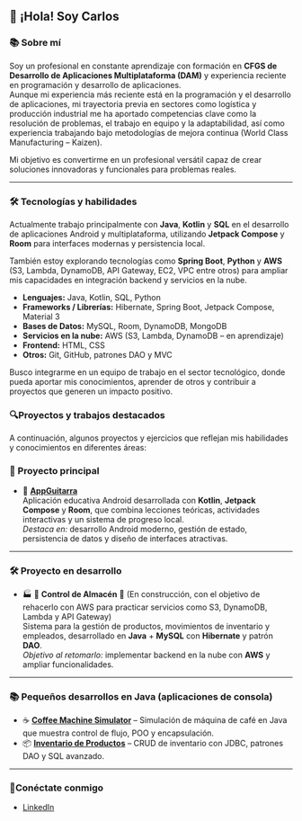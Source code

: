 ## 👋 ¡Hola! Soy Carlos

### 📚 Sobre mí
Soy un profesional en constante aprendizaje con formación en **CFGS de Desarrollo de Aplicaciones Multiplataforma (DAM)** y experiencia reciente en programación y desarrollo de aplicaciones.  
Aunque mi experiencia más reciente está en la programación y el desarrollo de aplicaciones, mi trayectoria previa en sectores como logística y producción industrial me ha aportado competencias clave como la resolución de problemas, el trabajo en equipo y la adaptabilidad, así como experiencia trabajando bajo metodologías de mejora continua (World Class Manufacturing – Kaizen).

Mi objetivo es convertirme en un profesional versátil capaz de crear soluciones innovadoras y funcionales para problemas reales.

---

### 🛠️ Tecnologías y habilidades
Actualmente trabajo principalmente con **Java**, **Kotlin** y **SQL** en el desarrollo de aplicaciones Android y multiplataforma, utilizando **Jetpack Compose** y **Room** para interfaces modernas y persistencia local.  

También estoy explorando tecnologías como **Spring Boot**, **Python** y **AWS** (S3, Lambda, DynamoDB, API Gateway, EC2, VPC entre otros) para ampliar mis capacidades en integración backend y servicios en la nube.

- **Lenguajes:** Java, Kotlin, SQL, Python  
- **Frameworks / Librerías:** Hibernate, Spring Boot, Jetpack Compose, Material 3  
- **Bases de Datos:** MySQL, Room, DynamoDB, MongoDB  
- **Servicios en la nube:** AWS (S3, Lambda, DynamoDB – en aprendizaje)
- **Frontend:** HTML, CSS  
- **Otros:** Git, GitHub, patrones DAO y MVC

Busco integrarme en un equipo de trabajo en el sector tecnológico, donde pueda aportar mis conocimientos, aprender de otros y contribuir a proyectos que generen un impacto positivo.



### 🔍Proyectos y trabajos destacados
A continuación, algunos proyectos y ejercicios que reflejan mis habilidades y conocimientos en diferentes áreas:

### 🚀 Proyecto principal
- 🎸 [**AppGuitarra**](https://github.com/carlosDAM2905/AppGuitarra.git)  
  Aplicación educativa Android desarrollada con **Kotlin**, **Jetpack Compose** y **Room**, que combina lecciones teóricas, actividades interactivas y un sistema de progreso local.  
  *Destaca en:* desarrollo Android moderno, gestión de estado, persistencia de datos y diseño de interfaces atractivas.

---

### 🛠️ Proyecto en desarrollo
- 🏭 🚧 **Control de Almacén** 🚧 (En construcción, con el objetivo de rehacerlo con AWS para practicar servicios como S3, DynamoDB, Lambda y API Gateway)  
  Sistema para la gestión de productos, movimientos de inventario y empleados, desarrollado en **Java** + **MySQL** con **Hibernate** y patrón **DAO**.  
   *Objetivo al retomarlo:* implementar backend en la nube con **AWS** y ampliar funcionalidades.

---

### 📚 Pequeños desarrollos en Java (aplicaciones de consola)
- ☕ [**Coffee Machine Simulator**](https://github.com/carlosDAM2905/CoffeeMachine.git) – Simulación de máquina de café en Java que muestra control de flujo, POO y encapsulación.  
- 📦 [**Inventario de Productos**](https://github.com/carlosDAM2905/gestion-almacen.git) – CRUD de inventario con JDBC, patrones DAO y SQL avanzado.

---


### 🔗Conéctate conmigo
- [LinkedIn](https://www.linkedin.com/in/carlos-gómez-sánchez-44166132a)


  


<!--
**carlosDAM2905/carlosDAM2905** is a ✨ _special_ ✨ repository because its `README.md` (this file) appears on your GitHub profile.

Here are some ideas to get you started:

- 🔭 I’m currently working on ...
- 🌱 I’m currently learning ...
- 👯 I’m looking to collaborate on ...
- 🤔 I’m looking for help with ...
- 💬 Ask me about ...
- 📫 How to reach me: ...
- 😄 Pronouns: ...
- ⚡ Fun fact: ...
-->

